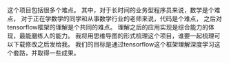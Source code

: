 这个项目包括很多个难点。
其中，对于长时间的业务型程序员来说，数学是个难点，
对于正在学数学的同学和从事数学行业的老师来说，代码是个难点，
之后对tensorflow框架的理解是个共同的难点。
理解之后的应用实现是综合能力的体现，最能磨练人的能力。
我将用思维导图的形式梳理这个项目，谁要一起梳理可以下载修改之后发给我。
我们的目标是通过tensorflow这个框架理解深度学习这个套路，并取得一些成果。
